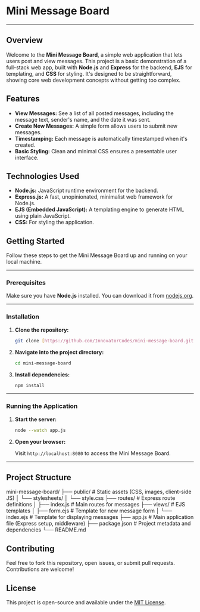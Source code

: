 # Mini Message Board

---

## Overview

Welcome to the **Mini Message Board**, a simple web application that lets users post and view messages. This project is a basic demonstration of a full-stack web app, built with **Node.js** and **Express** for the backend, **EJS** for templating, and **CSS** for styling. It's designed to be straightforward, showing core web development concepts without getting too complex.

## Features

* **View Messages:** See a list of all posted messages, including the message text, sender's name, and the date it was sent.
* **Create New Messages:** A simple form allows users to submit new messages.
* **Timestamping:** Each message is automatically timestamped when it's created.
* **Basic Styling:** Clean and minimal CSS ensures a presentable user interface.

## Technologies Used

* **Node.js:** JavaScript runtime environment for the backend.
* **Express.js:** A fast, unopinionated, minimalist web framework for Node.js.
* **EJS (Embedded JavaScript):** A templating engine to generate HTML using plain JavaScript.
* **CSS:** For styling the application.

## Getting Started

Follow these steps to get the Mini Message Board up and running on your local machine.

---

### Prerequisites

Make sure you have **Node.js** installed. You can download it from [nodejs.org](https://nodejs.org/).

---

### Installation

1.  **Clone the repository:**

    ```bash
    git clone [https://github.com/InnovatorCodes/mini-message-board.git](https://github.com/InnovatorCodes/mini-message-board.git)
    ```

2.  **Navigate into the project directory:**

    ```bash
    cd mini-message-board
    ```

3.  **Install dependencies:**

    ```bash
    npm install
    ```

---

### Running the Application

1.  **Start the server:**

    ```bash
    node --watch app.js
    ```

2.  **Open your browser:**

    Visit `http://localhost:8080` to access the Mini Message Board.

---

## Project Structure

mini-message-board/
├── public/                 # Static assets (CSS, images, client-side JS)
│   └── stylesheets/
│       └── style.css
├── routes/                 # Express route definitions
│   ├── index.js            # Main routes for messages
├── views/                  # EJS templates
│   ├── form.ejs            # Template for new message form
│   └── index.ejs           # Template for displaying messages
├── app.js                  # Main application file (Express setup, middleware)
├── package.json            # Project metadata and dependencies
└── README.md


## Contributing

Feel free to fork this repository, open issues, or submit pull requests. Contributions are welcome!

## License

This project is open-source and available under the [MIT License](LICENSE).